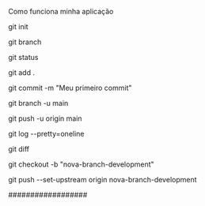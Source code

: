 Como funciona minha aplicação


git init 

git branch

git status

git add .

git commit -m "Meu primeiro commit"

git branch -u main

git push -u origin main

git log --pretty=oneline

git diff

git checkout -b "nova-branch-development"

git push --set-upstream origin nova-branch-development



##################